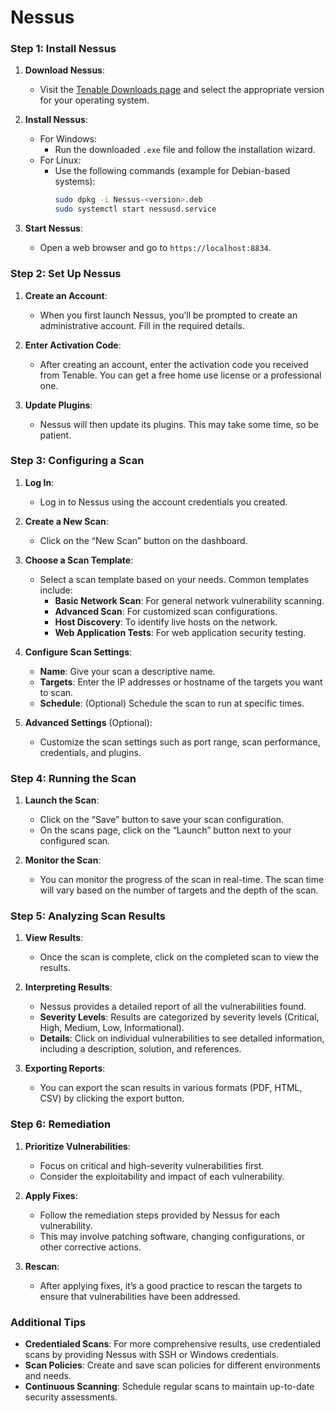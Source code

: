 # Nessus


### Step 1: Install Nessus

1. **Download Nessus**:
   - Visit the [Tenable Downloads page](https://www.tenable.com/downloads/nessus) and select the appropriate version for your operating system.

2. **Install Nessus**:
   - For Windows:
     - Run the downloaded `.exe` file and follow the installation wizard.
   - For Linux:
     - Use the following commands (example for Debian-based systems):
       ```bash
       sudo dpkg -i Nessus-<version>.deb
       sudo systemctl start nessusd.service
       ```

3. **Start Nessus**:
   - Open a web browser and go to `https://localhost:8834`.

### Step 2: Set Up Nessus

1. **Create an Account**:
   - When you first launch Nessus, you’ll be prompted to create an administrative account. Fill in the required details.

2. **Enter Activation Code**:
   - After creating an account, enter the activation code you received from Tenable. You can get a free home use license or a professional one.

3. **Update Plugins**:
   - Nessus will then update its plugins. This may take some time, so be patient.

### Step 3: Configuring a Scan

1. **Log In**:
   - Log in to Nessus using the account credentials you created.

2. **Create a New Scan**:
   - Click on the “New Scan” button on the dashboard.

3. **Choose a Scan Template**:
   - Select a scan template based on your needs. Common templates include:
     - **Basic Network Scan**: For general network vulnerability scanning.
     - **Advanced Scan**: For customized scan configurations.
     - **Host Discovery**: To identify live hosts on the network.
     - **Web Application Tests**: For web application security testing.

4. **Configure Scan Settings**:
   - **Name**: Give your scan a descriptive name.
   - **Targets**: Enter the IP addresses or hostname of the targets you want to scan.
   - **Schedule**: (Optional) Schedule the scan to run at specific times.

5. **Advanced Settings** (Optional):
   - Customize the scan settings such as port range, scan performance, credentials, and plugins.

### Step 4: Running the Scan

1. **Launch the Scan**:
   - Click on the “Save” button to save your scan configuration.
   - On the scans page, click on the “Launch” button next to your configured scan.

2. **Monitor the Scan**:
   - You can monitor the progress of the scan in real-time. The scan time will vary based on the number of targets and the depth of the scan.

### Step 5: Analyzing Scan Results

1. **View Results**:
   - Once the scan is complete, click on the completed scan to view the results.

2. **Interpreting Results**:
   - Nessus provides a detailed report of all the vulnerabilities found.
   - **Severity Levels**: Results are categorized by severity levels (Critical, High, Medium, Low, Informational).
   - **Details**: Click on individual vulnerabilities to see detailed information, including a description, solution, and references.

3. **Exporting Reports**:
   - You can export the scan results in various formats (PDF, HTML, CSV) by clicking the export button.

### Step 6: Remediation

1. **Prioritize Vulnerabilities**:
   - Focus on critical and high-severity vulnerabilities first.
   - Consider the exploitability and impact of each vulnerability.

2. **Apply Fixes**:
   - Follow the remediation steps provided by Nessus for each vulnerability.
   - This may involve patching software, changing configurations, or other corrective actions.

3. **Rescan**:
   - After applying fixes, it’s a good practice to rescan the targets to ensure that vulnerabilities have been addressed.

### Additional Tips

- **Credentialed Scans**: For more comprehensive results, use credentialed scans by providing Nessus with SSH or Windows credentials.
- **Scan Policies**: Create and save scan policies for different environments and needs.
- **Continuous Scanning**: Schedule regular scans to maintain up-to-date security assessments.

